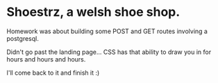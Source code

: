 # Shoestrz, a welsh shoe shop.

Homework was about building some POST and GET routes involving a postgresql.

Didn't go past the landing page... CSS has that ability to draw you in for hours and hours and hours.

I'll come back to it and finish it :)

